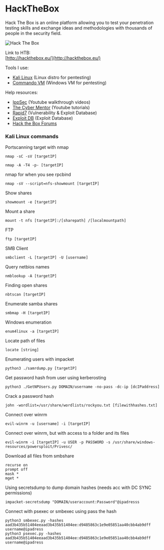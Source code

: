 # HackTheBox

Hack The Box is an online platform allowing you to test your penetration testing skills and exchange ideas and methodologies with thousands of people in the security field.

<img src="https://www.hackthebox.eu/badge/image/134841" alt="Hack The Box">

Link to HTB: \
[http://hackthebox.eu/](http://hackthebox.eu/) 

Tools I use: 
* [Kali Linux](https://www.kali.org/) (Linux distro for pentesting) 
* [Commando VM](https://github.com/fireeye/commando-vm) (Windows VM for pentesting)

Help resources: 
* [IppSec](https://www.youtube.com/channel/UCa6eh7gCkpPo5XXUDfygQQA) (Youtube walkthrough videos) 
* [The Cyber Mentor](https://www.youtube.com/channel/UC0ArlFuFYMpEewyRBzdLHiw) (Youtube tutorials)
* [Rapid7](https://www.rapid7.com/db/) (Vulnerability & Exploit Database)
* [Exploit DB](https://www.exploit-db.com/) (Exploit Database)
* [Hack the Box Forums](https://forum.hackthebox.eu/)

### Kali Linux commands

Portscanning target with nmap
```
nmap -sC -sV [targetIP]
```
```
nmap -A -T4 -p- [targetIP]
```
nmap for when you see rpcbind
```
nmap -sV --script=nfs-showmount [targetIP]
```
Show shares
```
showmount -e [targetIP]
```

Mount a share
```
mount -t nfs [targetIP]:/[sharepath] /[localmountpath]
```


FTP
```
ftp [targetIP]
```
SMB Client
```
smbclient -L [targetIP] -U [username]
```
Query netbios names
```
nmblookup -A [targetIP]
```
Finding open shares
```
nbtscan [targetIP]
```
Enumerate samba shares
```
smbmap -H [targetIP]
```
Windows enumeration
```
enum4linux -a [targetIP]
```
Locate path of files
``` 
locate [string]
```
Enumerating users with impacket
```
python3 ./samrdump.py [targetIP]
```
Get password hash from user using kerberosting
```
python3 ./GetNPUsers.py DOMAIN/username -no-pass -dc-ip [dcIPaddress]
```
Crack a password hash
```
john -wordlist=/usr/share/wordlists/rockyou.txt [filewithhashes.txt]
```
Connect over winrm
```
evil-winrm -u [username] -i [targetIP]
```
Connect over winrm, but with access to a folder and its files
```
evil-winrm -i [targetIP] -u USER -p PASSWORD -s /usr/share/windows-resources/powersploit/Privesc/
```

Download all files from smbshare
```
recurse on
prompt off
mask *
mget *
```
Using secretsdump to dump domain hashes (needs acc with DC SYNC permissions)
```
impacket-secretsdump "DOMAIN/useraccount:Password"@ipadresss
```


Connect with psexec or smbexec using pass the hash
```
python3 smbexec.py -hashes aad3b435b51404eeaad3b435b51404ee:d9485863c1e9e05851aa40cbb4ab9dff username@ipadress
python3 psexec.py -hashes aad3b435b51404eeaad3b435b51404ee:d9485863c1e9e05851aa40cbb4ab9dff username@ipadress
```

